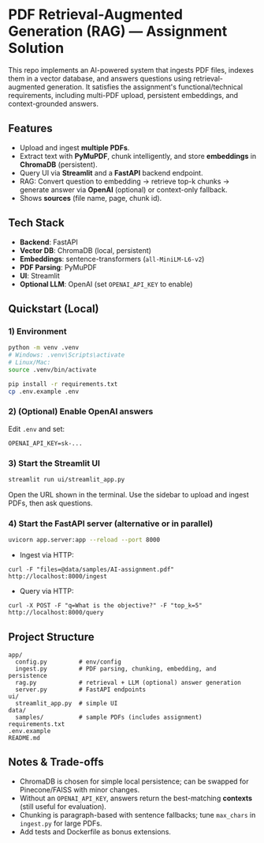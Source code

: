 # PDF Retrieval-Augmented Generation (RAG) — Assignment Solution

This repo implements an AI-powered system that ingests PDF files, indexes them in a vector database, and answers questions using retrieval-augmented generation. It satisfies the assignment's functional/technical requirements, including multi-PDF upload, persistent embeddings, and context-grounded answers.


## Features

- Upload and ingest **multiple PDFs**.
- Extract text with **PyMuPDF**, chunk intelligently, and store **embeddings** in **ChromaDB** (persistent).
- Query UI via **Streamlit** and a **FastAPI** backend endpoint.
- RAG: Convert question to embedding → retrieve top-k chunks → generate answer via **OpenAI** (optional) or context-only fallback.
- Shows **sources** (file name, page, chunk id).


## Tech Stack

- **Backend**: FastAPI
- **Vector DB**: ChromaDB (local, persistent)
- **Embeddings**: sentence-transformers (`all-MiniLM-L6-v2`)
- **PDF Parsing**: PyMuPDF
- **UI**: Streamlit
- **Optional LLM**: OpenAI (set `OPENAI_API_KEY` to enable)


## Quickstart (Local)

### 1) Environment
```bash
python -m venv .venv
# Windows: .venv\Scripts\activate
# Linux/Mac:
source .venv/bin/activate

pip install -r requirements.txt
cp .env.example .env
```

### 2) (Optional) Enable OpenAI answers
Edit `.env` and set:
```
OPENAI_API_KEY=sk-...
```

### 3) Start the Streamlit UI
```bash
streamlit run ui/streamlit_app.py
```
Open the URL shown in the terminal. Use the sidebar to upload and ingest PDFs, then ask questions.

### 4) Start the FastAPI server (alternative or in parallel)
```bash
uvicorn app.server:app --reload --port 8000
```
- Ingest via HTTP:
```
curl -F "files=@data/samples/AI-assignment.pdf" http://localhost:8000/ingest
```
- Query via HTTP:
```
curl -X POST -F "q=What is the objective?" -F "top_k=5" http://localhost:8000/query
```

## Project Structure
```
app/
  config.py         # env/config
  ingest.py         # PDF parsing, chunking, embedding, and persistence
  rag.py            # retrieval + LLM (optional) answer generation
  server.py         # FastAPI endpoints
ui/
  streamlit_app.py  # simple UI
data/
  samples/          # sample PDFs (includes assignment)
requirements.txt
.env.example
README.md
```

## Notes & Trade-offs
- ChromaDB is chosen for simple local persistence; can be swapped for Pinecone/FAISS with minor changes.
- Without an `OPENAI_API_KEY`, answers return the best-matching **contexts** (still useful for evaluation).
- Chunking is paragraph-based with sentence fallbacks; tune `max_chars` in `ingest.py` for large PDFs.
- Add tests and Dockerfile as bonus extensions.
```

